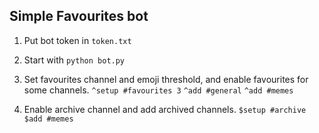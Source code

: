 ## Simple Favourites bot

1. Put bot token in `token.txt`

2. Start with `python bot.py`

3. Set favourites channel and emoji threshold, and enable favourites for some channels.
`^setup #favourites 3`
`^add #general`
`^add #memes`

4. Enable archive channel and add archived channels.
`$setup #archive`
`$add #memes`
